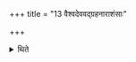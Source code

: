 +++
title = "13 वैश्वदेववद्ग्रहनाराशंसाः"

+++

<details><summary>थिते</summary>

वैश्वदेववद्ग्रहनाराशंसाः १३
</details>

